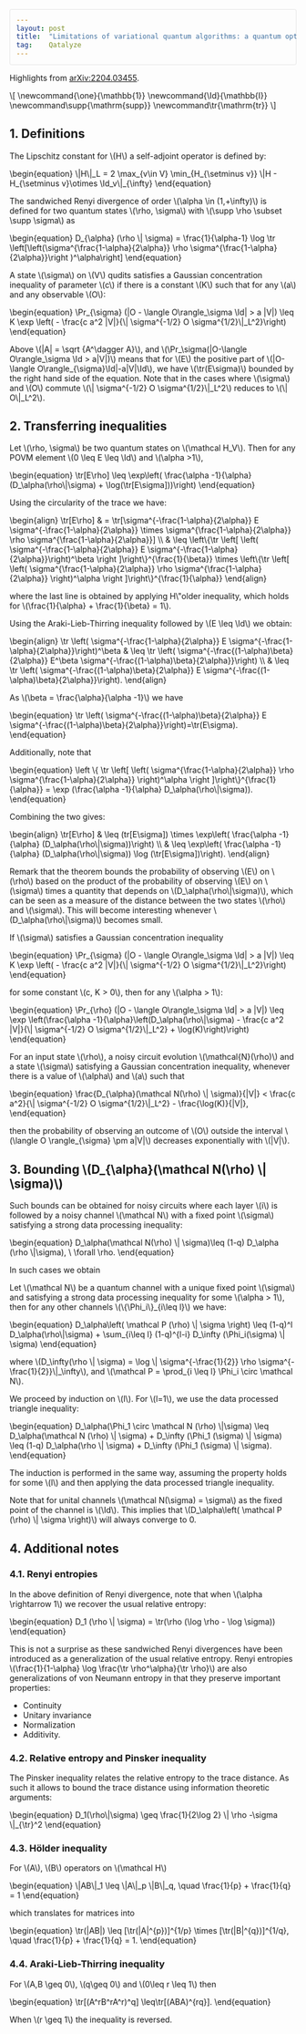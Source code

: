 ```yaml
---
layout: post
title:  "Limitations of variational quantum algorithms: a quantum optimal transport approach"
tag:    Qatalyze
---
```


<style>
  #content { max-width: 60em; margin: auto; }
  .title  { text-align: center;
             margin-bottom: .2em; }
  .subtitle { text-align: center;
              font-size: medium;
              font-weight: bold;
              margin-top:0; }
  .todo   { font-family: monospace; color: red; }
  .done   { font-family: monospace; color: green; }
  .priority { font-family: monospace; color: orange; }
  .tag    { background-color: #eee; font-family: monospace;
            padding: 2px; font-size: 80%; font-weight: normal; }
  .timestamp { color: #bebebe; }
  .timestamp-kwd { color: #5f9ea0; }
  .org-right  { margin-left: auto; margin-right: 0px;  text-align: right; }
  .org-left   { margin-left: 0px;  margin-right: auto; text-align: left; }
  .org-center { margin-left: auto; margin-right: auto; text-align: center; }
  .underline { text-decoration: underline; }
  #postamble p, #preamble p { font-size: 90%; margin: .2em; }
  p.verse { margin-left: 3%; }
  pre {
    border: 1px solid #e6e6e6;
    border-radius: 3px;
    background-color: #f2f2f2;
    padding: 8pt;
    font-family: monospace;
    overflow: auto;
    margin: 1.2em;
  }
  pre.src {
    position: relative;
    overflow: auto;
  }
  pre.src:before {
    display: none;
    position: absolute;
    top: -8px;
    right: 12px;
    padding: 3px;
    color: #555;
    background-color: #f2f2f299;
  }
  pre.src:hover:before { display: inline; margin-top: 14px;}
  /* Languages per Org manual */
  pre.src-asymptote:before { content: 'Asymptote'; }
  pre.src-awk:before { content: 'Awk'; }
  pre.src-authinfo::before { content: 'Authinfo'; }
  pre.src-C:before { content: 'C'; }
  /* pre.src-C++ doesn't work in CSS */
  pre.src-clojure:before { content: 'Clojure'; }
  pre.src-css:before { content: 'CSS'; }
  pre.src-D:before { content: 'D'; }
  pre.src-ditaa:before { content: 'ditaa'; }
  pre.src-dot:before { content: 'Graphviz'; }
  pre.src-calc:before { content: 'Emacs Calc'; }
  pre.src-emacs-lisp:before { content: 'Emacs Lisp'; }
  pre.src-fortran:before { content: 'Fortran'; }
  pre.src-gnuplot:before { content: 'gnuplot'; }
  pre.src-haskell:before { content: 'Haskell'; }
  pre.src-hledger:before { content: 'hledger'; }
  pre.src-java:before { content: 'Java'; }
  pre.src-js:before { content: 'Javascript'; }
  pre.src-latex:before { content: 'LaTeX'; }
  pre.src-ledger:before { content: 'Ledger'; }
  pre.src-lisp:before { content: 'Lisp'; }
  pre.src-lilypond:before { content: 'Lilypond'; }
  pre.src-lua:before { content: 'Lua'; }
  pre.src-matlab:before { content: 'MATLAB'; }
  pre.src-mscgen:before { content: 'Mscgen'; }
  pre.src-ocaml:before { content: 'Objective Caml'; }
  pre.src-octave:before { content: 'Octave'; }
  pre.src-org:before { content: 'Org mode'; }
  pre.src-oz:before { content: 'OZ'; }
  pre.src-plantuml:before { content: 'Plantuml'; }
  pre.src-processing:before { content: 'Processing.js'; }
  pre.src-python:before { content: 'Python'; }
  pre.src-R:before { content: 'R'; }
  pre.src-ruby:before { content: 'Ruby'; }
  pre.src-sass:before { content: 'Sass'; }
  pre.src-scheme:before { content: 'Scheme'; }
  pre.src-screen:before { content: 'Gnu Screen'; }
  pre.src-sed:before { content: 'Sed'; }
  pre.src-sh:before { content: 'shell'; }
  pre.src-sql:before { content: 'SQL'; }
  pre.src-sqlite:before { content: 'SQLite'; }
  /* additional languages in org.el's org-babel-load-languages alist */
  pre.src-forth:before { content: 'Forth'; }
  pre.src-io:before { content: 'IO'; }
  pre.src-J:before { content: 'J'; }
  pre.src-makefile:before { content: 'Makefile'; }
  pre.src-maxima:before { content: 'Maxima'; }
  pre.src-perl:before { content: 'Perl'; }
  pre.src-picolisp:before { content: 'Pico Lisp'; }
  pre.src-scala:before { content: 'Scala'; }
  pre.src-shell:before { content: 'Shell Script'; }
  pre.src-ebnf2ps:before { content: 'ebfn2ps'; }
  /* additional language identifiers per "defun org-babel-execute"
       in ob-*.el */
  pre.src-cpp:before  { content: 'C++'; }
  pre.src-abc:before  { content: 'ABC'; }
  pre.src-coq:before  { content: 'Coq'; }
  pre.src-groovy:before  { content: 'Groovy'; }
  /* additional language identifiers from org-babel-shell-names in
     ob-shell.el: ob-shell is the only babel language using a lambda to put
     the execution function name together. */
  pre.src-bash:before  { content: 'bash'; }
  pre.src-csh:before  { content: 'csh'; }
  pre.src-ash:before  { content: 'ash'; }
  pre.src-dash:before  { content: 'dash'; }
  pre.src-ksh:before  { content: 'ksh'; }
  pre.src-mksh:before  { content: 'mksh'; }
  pre.src-posh:before  { content: 'posh'; }
  /* Additional Emacs modes also supported by the LaTeX listings package */
  pre.src-ada:before { content: 'Ada'; }
  pre.src-asm:before { content: 'Assembler'; }
  pre.src-caml:before { content: 'Caml'; }
  pre.src-delphi:before { content: 'Delphi'; }
  pre.src-html:before { content: 'HTML'; }
  pre.src-idl:before { content: 'IDL'; }
  pre.src-mercury:before { content: 'Mercury'; }
  pre.src-metapost:before { content: 'MetaPost'; }
  pre.src-modula-2:before { content: 'Modula-2'; }
  pre.src-pascal:before { content: 'Pascal'; }
  pre.src-ps:before { content: 'PostScript'; }
  pre.src-prolog:before { content: 'Prolog'; }
  pre.src-simula:before { content: 'Simula'; }
  pre.src-tcl:before { content: 'tcl'; }
  pre.src-tex:before { content: 'TeX'; }
  pre.src-plain-tex:before { content: 'Plain TeX'; }
  pre.src-verilog:before { content: 'Verilog'; }
  pre.src-vhdl:before { content: 'VHDL'; }
  pre.src-xml:before { content: 'XML'; }
  pre.src-nxml:before { content: 'XML'; }
  /* add a generic configuration mode; LaTeX export needs an additional
     (add-to-list 'org-latex-listings-langs '(conf " ")) in .emacs */
  pre.src-conf:before { content: 'Configuration File'; }

  table { border-collapse:collapse; }
  caption.t-above { caption-side: top; }
  caption.t-bottom { caption-side: bottom; }
  td, th { vertical-align:top;  }
  th.org-right  { text-align: center;  }
  th.org-left   { text-align: center;   }
  th.org-center { text-align: center; }
  td.org-right  { text-align: right;  }
  td.org-left   { text-align: left;   }
  td.org-center { text-align: center; }
  dt { font-weight: bold; }
  .footpara { display: inline; }
  .footdef  { margin-bottom: 1em; }
  .figure { padding: 1em; }
  .figure p { text-align: center; }
  .equation-container {
    display: table;
    text-align: center;
    width: 100%;
  }
  .equation {
    vertical-align: middle;
  }
  .equation-label {
    display: table-cell;
    text-align: right;
    vertical-align: middle;
  }
  .inlinetask {
    padding: 10px;
    border: 2px solid gray;
    margin: 10px;
    background: #ffffcc;
  }
  #org-div-home-and-up
   { text-align: right; font-size: 70%; white-space: nowrap; }
  textarea { overflow-x: auto; }
  .linenr { font-size: smaller }
  .code-highlighted { background-color: #ffff00; }
  .org-info-js_info-navigation { border-style: none; }
  #org-info-js_console-label
    { font-size: 10px; font-weight: bold; white-space: nowrap; }
  .org-info-js_search-highlight
    { background-color: #ffff00; color: #000000; font-weight: bold; }
  .org-svg { }
</style>
<script type="text/x-mathjax-config">
    MathJax.Hub.Config({
        displayAlign: "left",
        displayIndent: "5em",

        extensions: ["[Contrib]/physics/physics.js"],

        "HTML-CSS": { scale: 100,
                        linebreaks: { automatic: "false" },
                        webFont: "TeX"
                       },
        SVG: {scale: 100,
              linebreaks: { automatic: "false" },
              font: "TeX"},
        NativeMML: {scale: 100},
        TeX: { equationNumbers: {autoNumber: "AMS"},
               MultLineWidth: "85%",
               TagSide: "right",
               TagIndent: ".8em"
             }
});
</script>
<script src="https://cdnjs.cloudflare.com/ajax/libs/mathjax/2.7.0/MathJax.js?config=TeX-AMS_HTML"></script>

<div id="content" class="content">

Highlights from <a href="https://arxiv.org/abs/2204.03455">arXiv:2204.03455</a>.

<p>
\[
\newcommand{\one}{\mathbb{1}}
\newcommand{\Id}{\mathbb{I}}
\newcommand\supp{\mathrm{supp}}
\newcommand\tr{\mathrm{tr}}
\]
</p>

<div id="outline-container-orge810043" class="outline-2">
<h2 id="orge810043"><span class="section-number-2">1.</span> Definitions</h2>
<div class="outline-text-2" id="text-1">
<div class="definition" id="org1f2f8ba">
<p>
The Lipschitz constant for \(H\) a self-adjoint operator is defined by:
</p>
\begin{equation}
\|H\|_L = 2 \max_{v\in V} \min_{H_{\setminus v}} \|H - H_{\setminus v}\otimes \Id_v\|_{\infty}
\end{equation}

</div>

<div class="definition" id="orgd654d67">
<p>
The sandwiched Renyi divergence of order \(\alpha \in (1,+\infty)\) is defined for two quantum states \(\rho, \sigma\) with \(\supp \rho \subset \supp \sigma\) as
</p>
\begin{equation}
D_{\alpha} (\rho \| \sigma) = \frac{1}{\alpha-1} \log \tr \left[\left(\sigma^{\frac{1-\alpha}{2\alpha}} \rho \sigma^{\frac{1-\alpha}{2\alpha}}\right )^\alpha\right]
\end{equation}

</div>

<div class="definition" id="org3661770">
<p>
A state \(\sigma\) on \(V\) qudits satisfies a Gaussian concentration inequality of parameter \(c\) if there is a constant \(K\) such that for any \(a\) and any observable \(O\):
</p>
\begin{equation}
\Pr_{\sigma} (|O - \langle O\rangle_\sigma \Id| > a |V|) \leq K \exp \left( - \frac{c a^2 |V|}{\| \sigma^{-1/2} O \sigma^{1/2}\|_L^2}\right)
\end{equation}

</div>
<p>
Above \(|A| = \sqrt {A^\dagger A}\), and \(\Pr_\sigma(|O-\langle
O\rangle_\sigma \Id > a|V|)\) means that for \(E\) the positive part of
\(|O-\langle O\rangle_{\sigma}\Id|-a|V|\Id\), we have \(\tr(E\sigma)\)
bounded by the right hand side of the equation. Note that in the cases
where \(\sigma\) and \(O\) commute \(\| \sigma^{-1/2} O \sigma^{1/2}\|_L^2\)
reduces to \(\| O\|_L^2\).
</p>
</div>
</div>

<div id="outline-container-org283c48c" class="outline-2">
<h2 id="org283c48c"><span class="section-number-2">2.</span> Transferring inequalities</h2>
<div class="outline-text-2" id="text-2">
<div class="theorem" id="orgbdcac30">
<p>
Let \(\rho, \sigma\) be two quantum states on \(\mathcal H_V\). Then for any POVM element \(0 \leq E \leq \Id\) and \(\alpha >1\),
</p>
\begin{equation}
\tr[E\rho] \leq \exp\left( \frac{\alpha -1}{\alpha} (D_\alpha(\rho\|\sigma) + \log(\tr[E\sigma]))\right)
\end{equation}

</div>

<div class="proof" id="org7e0e1fd">
<p>
Using the circularity of the trace we have:
</p>
\begin{align}
\tr[E\rho]
& = \tr[\sigma^{-\frac{1-\alpha}{2\alpha}} E \sigma^{-\frac{1-\alpha}{2\alpha}} \times \sigma^{\frac{1-\alpha}{2\alpha}} \rho  \sigma^{\frac{1-\alpha}{2\alpha}}] \\
& \leq \left\{\tr \left[ \left( \sigma^{-\frac{1-\alpha}{2\alpha}} E \sigma^{-\frac{1-\alpha}{2\alpha}}\right)^\beta \right ]\right\}^{\frac{1}{\beta}} \times \left\{\tr \left[ \left( \sigma^{\frac{1-\alpha}{2\alpha}} \rho \sigma^{\frac{1-\alpha}{2\alpha}} \right)^\alpha \right ]\right\}^{\frac{1}{\alpha}}
\end{align}
<p>
where the last line is obtained by applying H\"older inequality, which holds for \(\frac{1}{\alpha} + \frac{1}{\beta} = 1\).
</p>

<p>
Using the Araki-Lieb-Thirring inequality followed by \(E \leq \Id\) we obtain:
</p>
\begin{align}
\tr \left( \sigma^{-\frac{1-\alpha}{2\alpha}} E \sigma^{-\frac{1-\alpha}{2\alpha}}\right)^\beta
& \leq \tr \left( \sigma^{-\frac{(1-\alpha)\beta}{2\alpha}} E^\beta \sigma^{-\frac{(1-\alpha)\beta}{2\alpha}}\right) \\
& \leq \tr \left( \sigma^{-\frac{(1-\alpha)\beta}{2\alpha}} E \sigma^{-\frac{(1-\alpha)\beta}{2\alpha}}\right).
\end{align}
<p>
As \(\beta = \frac{\alpha}{\alpha -1}\) we have
</p>
\begin{equation}
\tr \left( \sigma^{-\frac{(1-\alpha)\beta}{2\alpha}} E \sigma^{-\frac{(1-\alpha)\beta}{2\alpha}}\right)=\tr(E\sigma).
\end{equation}

<p>
Additionally, note that
</p>
\begin{equation}
\left \{ \tr \left[ \left( \sigma^{\frac{1-\alpha}{2\alpha}} \rho  \sigma^{\frac{1-\alpha}{2\alpha}} \right)^\alpha \right ]\right\}^{\frac{1}{\alpha}} = \exp (\frac{\alpha -1}{\alpha} D_\alpha(\rho\|\sigma)).
\end{equation}

<p>
Combining the two gives:
</p>
\begin{align}
\tr[E\rho]
& \leq (tr[E\sigma]) \times \exp\left( \frac{\alpha -1}{\alpha} (D_\alpha(\rho\|\sigma))\right) \\
& \leq \exp\left( \frac{\alpha -1}{\alpha} (D_\alpha(\rho\|\sigma))  \log (\tr[E\sigma])\right).
\end{align}

</div>

<p>
Remark that the theorem bounds the probability of observing \(E\) on
\(\rho\) based on the product of the probability of observing \(E\) on
\(\sigma\) times a quantity that depends on \(D_\alpha(\rho\|\sigma)\),
which can be seen as a measure of the distance between the two states
\(\rho\) and \(\sigma\). This will become interesting whenever
\(D_\alpha(\rho\|\sigma)\) becomes small.
</p>

<div class="corollary" id="org4695ae0">
<p>
If \(\sigma\) satisfies a Gaussian concentration inequality 
</p>
\begin{equation}
\Pr_{\sigma} (|O - \langle O\rangle_\sigma \Id| > a |V|) \leq K \exp \left( - \frac{c a^2 |V|}{\| \sigma^{-1/2} O \sigma^{1/2}\|_L^2}\right)
\end{equation}
<p>
for some constant \(c, K > 0\), then for any \(\alpha > 1\): 
</p>
\begin{equation}
\Pr_{\rho} (|O - \langle O\rangle_\sigma \Id| > a |V|) \leq \exp  \left(\frac{\alpha -1}{\alpha}\left(D_\alpha(\rho\|\sigma) - \frac{c a^2 |V|}{\| \sigma^{-1/2} O \sigma^{1/2}\|_L^2} + \log(K)\right)\right)
\end{equation}

</div>

<div class="corollary" id="org57fda40">
<p>
For an input state \(\rho\), a noisy circuit evolution \(\mathcal{N}(\rho)\) and a state \(\sigma\) satisfying a Gaussian concentration inequality, whenever there is a value of \(\alpha\) and \(a\) such that
</p>
\begin{equation}
\frac{D_{\alpha}(\mathcal N(\rho) \| \sigma)}{|V|} < \frac{c a^2}{\| \sigma^{-1/2} O \sigma^{1/2}\|_L^2} - \frac{\log(K)}{|V|},
\end{equation}
<p>
then the probability of observing an outcome of \(O\) outside the interval \(\langle O \rangle_{\sigma} \pm a|V|\) decreases exponentially with \(|V|\).
</p>

</div>
</div>
</div>

<div id="outline-container-orgcb0f66f" class="outline-2">
<h2 id="orgcb0f66f"><span class="section-number-2">3.</span> Bounding \(D_{\alpha}(\mathcal N(\rho) \| \sigma)\)</h2>
<div class="outline-text-2" id="text-3">
<p>
Such bounds can be obtained for noisy circuits where each layer \(i\) is followed by a noisy channel \(\mathcal N\) with a fixed point \(\sigma\) satisfying a strong data processing inequality:
</p>
\begin{equation}
D_\alpha(\mathcal N(\rho) \| \sigma)\leq (1-q) D_\alpha (\rho \|\sigma), \ \forall \rho.
\end{equation}

<p>
In such cases we obtain
</p>
<div class="lemma" id="org7432983">
<p>
Let \(\mathcal N\) be a quantum channel with a unique fixed point \(\sigma\) and satisfying a strong data processing inequality for some \(\alpha > 1\), then for any other channels \(\{\Phi_i\}_{i\leq l}\) we have:
</p>
\begin{equation}
D_\alpha\left( \mathcal P (\rho) \| \sigma \right) \leq (1-q)^l D_\alpha(\rho\|\sigma) + \sum_{i\leq l} (1-q)^{l-i} D_\infty (\Phi_i(\sigma) \| \sigma)
\end{equation}
<p>
where \(D_\infty(\rho \| \sigma) = \log \| \sigma^{-\frac{1}{2}} \rho \sigma^{-\frac{1}{2}}\|_\infty\), and \(\mathcal P = \prod_{i \leq l} \Phi_i \circ \mathcal N\).
</p>

</div>

<div class="proof" id="org4062ecd">
<p>
We proceed by induction on \(l\). For \(l=1\), we use the data processed triangle inequality:
</p>
\begin{equation}
D_\alpha(\Phi_1 \circ \mathcal N  (\rho) \|\sigma) \leq D_\alpha(\mathcal N (\rho) \| \sigma) + D_\infty (\Phi_1 (\sigma) \| \sigma) \leq (1-q) D_\alpha(\rho \| \sigma) + D_\infty (\Phi_1 (\sigma) \| \sigma).
\end{equation}
<p>
The induction is performed in the same way, assuming the property holds for some \(l\) and then applying the data processed triangle inequality.
</p>

</div>
<p>
Note that for unital channels \(\mathcal N(\sigma) = \sigma\) as the
fixed point of the channel is \(\Id\). This implies that \(D_\alpha\left(
\mathcal P (\rho) \| \sigma \right)\) will always converge to 0.
</p>
</div>
</div>

<div id="outline-container-org637fc60" class="outline-2">
<h2 id="org637fc60"><span class="section-number-2">4.</span> Additional notes</h2>
<div class="outline-text-2" id="text-4">
</div>
<div id="outline-container-org9373a48" class="outline-3">
<h3 id="org9373a48"><span class="section-number-3">4.1.</span> Renyi entropies</h3>
<div class="outline-text-3" id="text-4-1">
<p>
In the above definition of Renyi divergence, note that when \(\alpha \rightarrow 1\) we recover the usual relative entropy: 
</p>
\begin{equation}
D_1 (\rho \| \sigma) =  \tr(\rho (\log \rho - \log \sigma)) 
\end{equation}

<p>
This is not a surprise as these sandwiched Renyi divergences have been introduced as a generalization of the usual relative entropy. Renyi entropies \(\frac{1}{1-\alpha} \log \frac{\tr \rho^\alpha}{\tr \rho}\) are also generalizations of von Neumann entropy in that they preserve important properties:
</p>
<ul class="org-ul">
<li>Continuity</li>
<li>Unitary invariance</li>
<li>Normalization</li>
<li>Additivity.</li>
</ul>
</div>
</div>

<div id="outline-container-org1f276fc" class="outline-3">
<h3 id="org1f276fc"><span class="section-number-3">4.2.</span> Relative entropy and Pinsker inequality</h3>
<div class="outline-text-3" id="text-4-2">
<p>
The Pinsker inequality relates the relative entropy to the trace distance. As such it allows to bound the trace distance using information theoretic arguments:
</p>
\begin{equation}
D_1(\rho\|\sigma) \geq \frac{1}{2\log 2} \| \rho -\sigma \|_{\tr}^2
\end{equation}
</div>
</div>
<div id="outline-container-orgc5c639a" class="outline-3">
<h3 id="orgc5c639a"><span class="section-number-3">4.3.</span> Hölder inequality</h3>
<div class="outline-text-3" id="text-4-3">
<p>
For \(A\), \(B\) operators on \(\mathcal H\)
</p>
\begin{equation}
\|AB\|_1 \leq \|A\|_p \|B\|_q, \quad \frac{1}{p} + \frac{1}{q} = 1
\end{equation}
<p>
which translates for matrices into
</p>
\begin{equation}
\tr(|AB|) \leq [\tr(|A|^{p})]^{1/p} \times [\tr(|B|^{q})]^{1/q}, \quad \frac{1}{p} + \frac{1}{q} = 1.
\end{equation}
</div>
</div>
<div id="outline-container-orgc11c70e" class="outline-3">
<h3 id="orgc11c70e"><span class="section-number-3">4.4.</span> Araki-Lieb-Thirring inequality</h3>
<div class="outline-text-3" id="text-4-4">
<p>
For \(A,B \geq 0\), \(q\geq 0\) and \(0\leq r \leq 1\) then
</p>
\begin{equation}
\tr[(A^rB^rA^r)^q] \leq\tr[(ABA)^{rq}].
\end{equation}
<p>
When \(r \geq 1\) the inequality is reversed.
</p>
</div>
</div>
</div>
</div>
